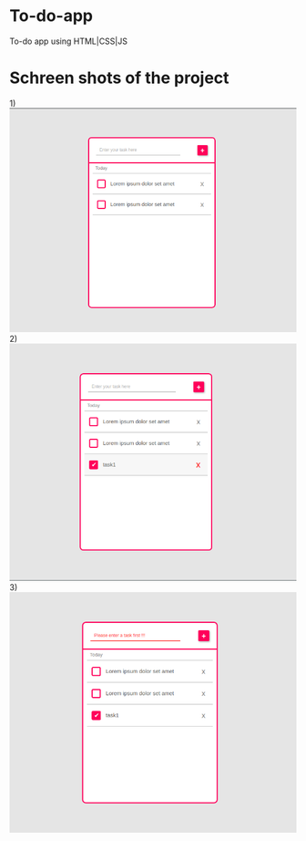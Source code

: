 # To-do-app
To-do app using HTML|CSS|JS

# Schreen shots of the project
1)![Screenshot](to-do-app_1.png)
2)![Screenshot](to-do-app_2.png)
3)![Screenshot](to-do-app_3.png)
